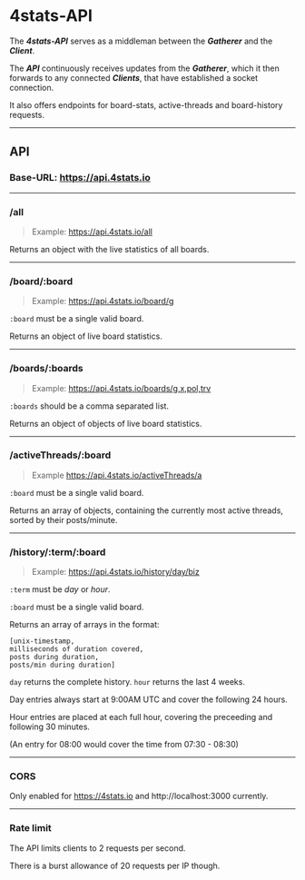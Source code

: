 # 4stats-API

The ***4stats-API*** serves as a middleman between the ***Gatherer*** and the ***Client***.

The ***API*** continuously receives updates from the ***Gatherer***, which it then forwards to any connected ***Clients***, that have established a socket connection.

It also offers endpoints for board-stats, active-threads and board-history requests.

---
## API
### Base-URL: https://api.4stats.io

---
### /all
>Example: https://api.4stats.io/all

Returns an object with the live statistics of all boards.

---
### /board/:board
>Example: https://api.4stats.io/board/g

`:board` must be a single valid board.

Returns an object of live board statistics.

---
### /boards/:boards
>Example: https://api.4stats.io/boards/g,x,pol,trv

`:boards` should be a comma separated list.

Returns an object of objects of live board statistics.

---
### /activeThreads/:board
>Example https://api.4stats.io/activeThreads/a

`:board` must be a single valid board.

Returns an array of objects, containing the currently most active threads, sorted by their posts/minute.

---
### /history/:term/:board
>Example: https://api.4stats.io/history/day/biz

`:term` must be *day* or *hour*.

`:board` must be a single valid board.

Returns an array of arrays in the format:
```
[unix-timestamp,
milliseconds of duration covered,
posts during duration,
posts/min during duration]
```

`day` returns the complete history. `hour` returns the last 4 weeks.

Day entries always start at 9:00AM UTC and cover the following 24 hours.

Hour entries are placed at each full hour, covering the preceeding and following 30 minutes.

(An entry for 08:00 would cover the time from 07:30 - 08:30)

---
### CORS
Only enabled for https://4stats.io and http://localhost:3000 currently.

---
### Rate limit
The API limits clients to 2 requests per second.

There is a burst allowance of 20 requests per IP though.